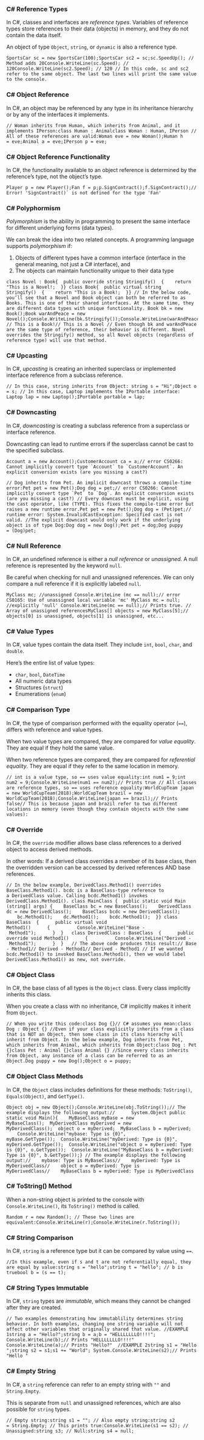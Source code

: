 ### C# Reference Types

In C#, classes and interfaces are _reference types_. Variables of reference types store references to their data (objects) in memory, and they do not contain the data itself.

An object of type `Object`, `string`, or `dynamic` is also a reference type.

```
SportsCar sc = new SportsCar(100);SportsCar sc2 = sc;sc.SpeedUp(); // Method adds 20Console.WriteLine(sc.Speed); // 120Console.WriteLine(sc2.Speed); // 120 // In this code, sc and sc2 refer to the same object. The last two lines will print the same value to the console.
```

### C# Object Reference

In C#, an object may be referenced by any type in its inheritance hierarchy or by any of the interfaces it implements.

```
// Woman inherits from Human, which inherits from Animal, and it implements IPerson:class Human : Animalclass Woman : Human, IPerson // All of these references are valid:Woman eve = new Woman();Human h = eve;Animal a = eve;IPerson p = eve;
```

### C# Object Reference Functionality

In C#, the functionality available to an object reference is determined by the reference’s type, not the object’s type.

```
Player p = new Player();Fan f = p;p.SignContract();f.SignContract();// Error! 'SignContract()` is not defined for the type 'Fan'
```

### C# Polyphormism

_Polymorphism_ is the ability in programming to present the same interface for different underlying forms (data types).

We can break the idea into two related concepts. A programming language supports _polymorphism_ if:

1.  Objects of different types have a common interface (interface in the general meaning, not just a C# interface), and
2.  The objects can maintain functionality unique to their data type

```
class Novel : Book{  public override string Stringify()  {    return "This is a Novel!;  }} class Book{  public virtual string Stringify()  {    return "This is a Book!;  }} // In the below code, you’ll see that a Novel and Book object can both be referred to as Books. This is one of their shared interfaces. At the same time, they are different data types with unique functionality. Book bk = new Book();Book warAndPeace = new Novel();Console.WriteLine(bk.Stringify());Console.WriteLine(warAndPeace.Stringify()); // This is a Book!// This is a Novel // Even though bk and warAndPeace are the same type of reference, their behavior is different. Novel overrides the Stringify() method, so all Novel objects (regardless of reference type) will use that method.
```

### C# Upcasting

In C#, _upcasting_ is creating an inherited superclass or implemented interface reference from a subclass reference.

```
// In this case, string inherits from Object: string s = "Hi";Object o = s; // In this case, Laptop implements the IPortable interface: Laptop lap = new Laptop();IPortable portable = lap;   
```

### C# Downcasting

In C#, _downcasting_ is creating a subclass reference from a superclass or interface reference.

Downcasting can lead to runtime errors if the superclass cannot be cast to the specified subclass.

```
Account a = new Account();CustomerAccount ca = a;// error CS0266: Cannot implicitly convert type `Account` to `CustomerAccount`. An explicit conversion exists (are you missing a cast?)
```

```
// Dog inherits from Pet. An implicit downcast throws a compile-time error:Pet pet = new Pet();Dog dog = pet;// error CS0266: Cannot implicitly convert type `Pet` to `Dog`. An explicit conversion exists (are you missing a cast?) // Every downcast must be explicit, using the cast operator, like (TYPE). This fixes the compile-time error but raises a new runtime error.Pet pet = new Pet();Dog dog = (Pet)pet;// runtime error: System.InvalidCastException: Specified cast is not valid. //The explicit downcast would only work if the underlying object is of type Dog:Dog dog = new Dog();Pet pet = dog;Dog puppy = (Dog)pet;
```

### C# Null Reference

In C#, an undefined reference is either a _null reference_ or _unassigned_. A null reference is represented by the keyword `null`.

Be careful when checking for null and unassigned references. We can only compare a null reference if it is explicitly labeled `null`.

```
MyClass mc; //unassigned Console.WriteLine (mc == null);// error CS0165: Use of unassigned local variable 'mc' MyClass mc = null; //explicitly 'null' Console.WriteLine(mc == null);// Prints true. // Array of unassigned referencesMyClass[] objects = new MyClass[5];// objects[0] is unassigned, objects[1] is unassigned, etc...
```

### C# Value Types

In C#, value types contain the data itself. They include `int`, `bool`, `char`, and `double`.

Here’s the entire list of value types:

-   `char`, `bool`, `DateTime`
-   All numeric data types
-   Structures (`struct`)
-   Enumerations (`enum`)

### C# Comparison Type

In C#, the type of comparison performed with the equality operator (`==`), differs with reference and value types.

When two value types are compared, they are compared for _value equality_. They are equal if they hold the same value.

When two reference types are compared, they are compared for _referential equality_. They are equal if they refer to the same location in memory.

```
// int is a value type, so == uses value equality:int num1 = 9;int num2 = 9;Console.WriteLine(num1 == num2);// Prints true // All classes are reference types, so == uses reference equality:WorldCupTeam japan = new WorldCupTeam(2018);WorldCupTeam brazil = new WorldCupTeam(2018);Console.WriteLine(japan == brazil);// Prints false// This is because japan and brazil refer to two different locations in memory (even though they contain objects with the same values):
```

### C# Override

In C#, the `override` modifier allows base class references to a derived object to access derived methods.

In other words: If a derived class overrides a member of its base class, then the overridden version can be accessed by derived references AND base references.

```
// In the below example, DerivedClass.Method1() overrides BaseClass.Method1(). bcdc is a BaseClass-type reference to a DerivedClass value. Calling bcdc.Method1() invokes DerivedClass.Method1(). class MainClass {  public static void Main (string[] args) {    BaseClass bc = new BaseClass();    DerivedClass dc = new DerivedClass();    BaseClass bcdc = new DerivedClass();     bc.Method1();    dc.Method1();    bcdc.Method1();  }} class BaseClass  {      public virtual void Method1()      {          Console.WriteLine("Base - Method1");      }  }   class DerivedClass : BaseClass  {      public override void Method1()      {          Console.WriteLine("Derived - Method1");      }  }   // The above code produces this result:// Base - Method1// Derived - Method1// Derived - Method1 // If we wanted bcdc.Method1() to invoked BaseClass.Method1(), then we would label DerivedClass.Method1() as new, not override. 
```

### C# Object Class

In C#, the base class of all types is the `Object` class. Every class implicitly inherits this class.

When you create a class with no inheritance, C# implicitly makes it inherit from `Object`.

```
// When you write this code:class Dog {}// C# assumes you mean:class Dog : Object {} //Even if your class explicitly inherits from a class that is NOT an Object, then some class in its class hierachy will inherit from Object. In the below example, Dog inherits from Pet, which inherits from Animal, which inherits from Object:class Dog : Pet {}class Pet : Animal {}class Animal {} //Since every class inherits from Object, any instance of a class can be referred to as an Object.Dog puppy = new Dog();Object o = puppy;
```

### C# Object Class Methods

In C#, the `Object` class includes definitions for these methods: `ToString()`, `Equals(Object)`, and `GetType()`.

```
Object obj = new Object();Console.WriteLine(obj.ToString());// The example displays the following output://      System.Object public static void Main(){    MyBaseClass myBase = new MyBaseClass();  MyDerivedClass myDerived = new MyDerivedClass();  object o = myDerived;  MyBaseClass b = myDerived;     Console.WriteLine("mybase: Type is {0}", myBase.GetType());  Console.WriteLine("myDerived: Type is {0}", myDerived.GetType());  Console.WriteLine("object o = myDerived: Type is {0}", o.GetType());  Console.WriteLine("MyBaseClass b = myDerived: Type is {0}", b.GetType());} // The example displays the following output://    mybase: Type is MyBaseClass//    myDerived: Type is MyDerivedClass//    object o = myDerived: Type is MyDerivedClass//    MyBaseClass b = myDerived: Type is MyDerivedClass
```

### C# ToString() Method

When a non-string object is printed to the console with `Console.WriteLine()`, its `ToString()` method is called.

```
Random r = new Random(); // These two lines are equivalent:Console.WriteLine(r);Console.WriteLine(r.ToString());
```

### C# String Comparison

In C#, `string` is a reference type but it can be compared by value using `==`.

```
//In this example, even if s and t are not referentially equal, they are equal by value:string s = "hello";string t = "hello"; // b is truebool b = (s == t);
```

### C# String Types Immutable

In C#, `string` types are _immutable_, which means they cannot be changed after they are created.

```
// Two examples demonstrating how immutablility determines string behavior. In both examples, changing one string variable will not affect other variables that originally shared that value. //EXAMPLE 1string a = "Hello?";string b = a;b = "HELLLLLLLO!!!!"; Console.WriteLine(b);// Prints "HELLLLLLLO!!!!" Console.WriteLine(a);// Prints "Hello?"  //EXAMPLE 2string s1 = "Hello ";string s2 = s1;s1 += "World"; System.Console.WriteLine(s2);// Prints "Hello "
```

### C# Empty String

In C#, a `string` reference can refer to an empty string with `""` and `String.Empty`.

This is separate from `null` and unassigned references, which are also possible for `string` types.

```
// Empty string:string s1 = ""; // Also empty string:string s2 = String.Empty; // This prints true:Console.WriteLine(s1 == s2); // Unassigned:string s3; // Null:string s4 = null;
```